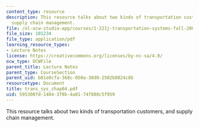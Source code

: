 ```yaml
---
content_type: resource
description: This resource talks about two kinds of transportation customers, and
  supply chain management.
file: /ol-ocw-studio-app/courses/1-221j-transportation-systems-fall-2004/595308fd14043f8b4a8174f808c5f959_trans_sys_chap04.pdf
file_size: 101234
file_type: application/pdf
learning_resource_types:
- Lecture Notes
license: https://creativecommons.org/licenses/by-nc-sa/4.0/
ocw_type: OCWFile
parent_title: Lecture Notes
parent_type: CourseSection
parent_uid: b81e0cfa-368c-050a-30d0-2502b8824c8b
resourcetype: Document
title: trans_sys_chap04.pdf
uid: 595308fd-1404-3f8b-4a81-74f808c5f959
---
```

This resource talks about two kinds of transportation customers, and supply chain management.